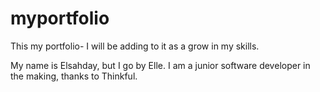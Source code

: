 # myportfolio
This my portfolio- I will be adding to it as a grow in my skills.

My name is Elsahday, but I go by Elle. I am a junior software developer in the making, thanks to Thinkful.
